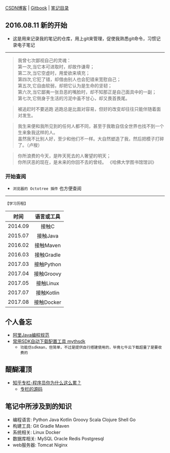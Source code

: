 [CSDN博客](http://blog.csdn.net/kcp606) | [Gitbook](https://kuangcp.gitbooks.io/notes/) | [笔记目录](./SUMMARY.md)

## 2016.08.11 新的开始
- 这是用来记录我的笔记的仓库，用上git来管理，促使我熟悉git命令，习惯记录电子笔记

*********
> 我曾七次鄙视自己的灵魂：  
> 第一次,当它本可进取时，却故作谦卑；  
> 第二次,当它空虚时，用爱欲来填充；   
> 第四次,它犯了错，却借由别人也会犯错来宽慰自己；  
> 第五次,它自由软弱，却把它认为是生命的坚韧；  
> 第六次,当它鄙夷一张丑恶的嘴脸时，却不知那正是自己面具中的一副；  
> 第七次,它侧身于生活的污泥中虽不甘心，却又畏首畏尾。  

> 被追赶时不要逃跑 逃跑总是比面对容易，但好的改变却往往只能伴随着面对发生。

> 我生来便和我所见到的任何人都不同，甚至于我敢自信全世界也找不到一个生来象我这样的人。  
> 虽然我不比别人好，至少和他们不一样。大自然塑造了我，然后把模子打碎了。（卢梭）

> 你所浪费的今天，是昨天死去的人奢望的明天；  
> 你所厌恶的现在，是未来的你回不去的曾经。 《哈佛大学图书馆馆训》

### 开始查阅

- `浏览器的 Octotree 插件` 也方便查阅

**************

`【学习历程】`

|     时间     |  语言或工具   |
| :--------: | :------: |
| 2014.09 |   接触C    |
| 2015.07 |  接触Java  |
| 2016.02 | 接触Maven |
| 2016.03 | 接触Gradle |
| 2017.03 | 接触Python |
| 2017.04 | 接触Groovy |
| 2017.05 | 接触Linux  |
| 2017.07 | 接触Kotlin |
| 2017.08 | 接触Docker |

## 个人备忘
- [阿里Java编程规范](Java/AlibabaJavaStandard.md)
- [常用SDK自动下载配置工具 mythsdk](https://github.com/Kuangcp/Script/tree/master/python/mythsdk) 
    - `功能仿sdkman，但简单，不过是提供自行搭建使用的，毕竟七牛云下载超量了是要收费的`

## 醍醐灌顶
- [知乎专栏-程序员你为什么这么累？](https://zhuanlan.zhihu.com/p/28705206)
    - [专栏的源码](https://github.com/xwjie/PLMCodeTemplate)

## 笔记中所涉及到的知识

- 编程语言: Python Java Kotlin Groovy Scala Clojure Shell Go
- 构建工具: Git Gradle Maven 
- 系统相关: Linux Docker 
- 数据库相关: MySQL Oracle Redis Postgresql
- web服务器: Tomcat Niginx